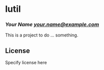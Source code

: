 # lutil
### _Your Name <your.name@example.com>_

This is a project to do ... something.

## License

Specify license here

